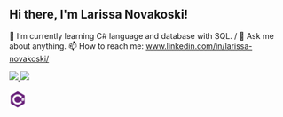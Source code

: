 ## Hi there, I'm Larissa Novakoski!

🌱 I’m currently learning C# language and database with SQL. /
💬 Ask me about anything.
📫 How to reach me: www.linkedin.com/in/larissa-novakoski/

  <div>
    <a href="https://github.com/LarissaNovakoski">
    <img height="180em" src="https://github-readme-stats.vercel.app/api?username=LarissaNovakoski&show_icons=true&theme=dracula&include_all_commits=true&count_private=true"/>
    <img height="180em" src="https://github-readme-stats.vercel.app/api/top-langs/?username=LarissaNovakoski&layout=compact&langs_count=16&theme=dracula"/>
  </div>
<div style="display: inline_block"><br>
  <img align="center" alt="Bru-CSharp" height="30" width"40" src="https://raw.githubusercontent.com/devicons/devicon/master/icons/csharp/csharp-plain.svg">
